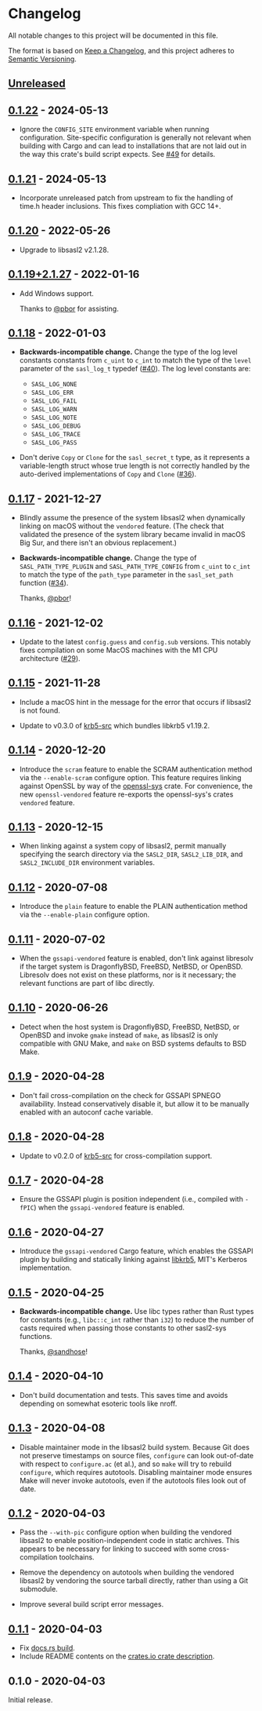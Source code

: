 # Changelog

All notable changes to this project will be documented in this file.

The format is based on [Keep a Changelog], and this project adheres to [Semantic
Versioning].

<!-- #release:next-header -->

## [Unreleased] <!-- #release:date -->

## [0.1.22] - 2024-05-13

* Ignore the `CONFIG_SITE` environment variable when running configuration.
  Site-specific configuration is generally not relevant when building with
  Cargo and can lead to installations that are not laid out in the way
  this crate's build script expects. See [#49] for details.

## [0.1.21] - 2024-05-13

* Incorporate unreleased patch from upstream to fix the handling of time.h
  header inclusions. This fixes compliation with GCC 14+.

## [0.1.20] - 2022-05-26

* Upgrade to libsasl2 v2.1.28.

## [0.1.19+2.1.27] - 2022-01-16

* Add Windows support.

  Thanks to [@pbor] for assisting.

## [0.1.18] - 2022-01-03

* **Backwards-incompatible change.** Change the type of the log level constants
  constants from `c_uint` to `c_int` to match the type of the `level`
  parameter of the `sasl_log_t` typedef ([#40]). The log level constants are:

  * `SASL_LOG_NONE`
  * `SASL_LOG_ERR`
  * `SASL_LOG_FAIL`
  * `SASL_LOG_WARN`
  * `SASL_LOG_NOTE`
  * `SASL_LOG_DEBUG`
  * `SASL_LOG_TRACE`
  * `SASL_LOG_PASS`

* Don't derive `Copy` or `Clone` for the `sasl_secret_t` type, as it represents
  a variable-length struct whose true length is not correctly handled by the
  auto-derived implementations of `Copy` and `Clone` ([#36]).

## [0.1.17] - 2021-12-27

* Blindly assume the presence of the system libsasl2 when dynamically linking on
  macOS without the `vendored` feature. (The check that validated the presence
  of the system library became invalid in macOS Big Sur, and there isn't an
  obvious replacement.)

* **Backwards-incompatible change.** Change the type of `SASL_PATH_TYPE_PLUGIN`
  and `SASL_PATH_TYPE_CONFIG` from `c_uint` to `c_int` to match the type of the
  `path_type` parameter in the `sasl_set_path` function ([#34]).

  Thanks, [@pbor]!

## [0.1.16] - 2021-12-02

* Update to the latest `config.guess` and `config.sub` versions. This notably
  fixes compilation on some MacOS machines with the M1 CPU architecture ([#29]).

## [0.1.15] - 2021-11-28

* Include a macOS hint in the message for the error that occurs if libsasl2
  is not found.

* Update to v0.3.0 of [krb5-src] which bundles libkrb5 v1.19.2.

## [0.1.14] - 2020-12-20

* Introduce the `scram` feature to enable the SCRAM authentication method via
  the `--enable-scram` configure option. This feature requires linking against
  OpenSSL by way of the [openssl-sys] crate. For convenience, the new
  `openssl-vendored` feature re-exports the openssl-sys's crates `vendored`
  feature.

## [0.1.13] - 2020-12-15

* When linking against a system copy of libsasl2, permit manually specifying
  the search directory via the `SASL2_DIR`, `SASL2_LIB_DIR`, and
  `SASL2_INCLUDE_DIR` environment variables.

## [0.1.12] - 2020-07-08

* Introduce the `plain` feature to enable the PLAIN authentication method via
  the `--enable-plain` configure option.

## [0.1.11] - 2020-07-02

* When the `gssapi-vendored` feature is enabled, don't link against libresolv if
  the target system is DragonflyBSD, FreeBSD, NetBSD, or OpenBSD. Libresolv
  does not exist on these platforms, nor is it necessary; the relevant functions
  are part of libc directly.

## [0.1.10] - 2020-06-26

* Detect when the host system is DragonflyBSD, FreeBSD, NetBSD, or OpenBSD and
  invoke `gmake` instead of `make`, as libsasl2 is only compatible with GNU
  Make, and `make` on BSD systems defaults to BSD Make.

## [0.1.9] - 2020-04-28

* Don't fail cross-compilation on the check for GSSAPI SPNEGO availability.
  Instead conservatively disable it, but allow it to be manually enabled with an
  autoconf cache variable.

## [0.1.8] - 2020-04-28

* Update to v0.2.0 of [krb5-src] for cross-compilation support.

## [0.1.7] - 2020-04-28

* Ensure the GSSAPI plugin is position independent (i.e., compiled with `-fPIC`)
  when the `gssapi-vendored` feature is enabled.

## [0.1.6] - 2020-04-27

* Introduce the `gssapi-vendored` Cargo feature, which enables the GSSAPI plugin
  by building and statically linking against [libkrb5], MIT's Kerberos
  implementation.

## [0.1.5] - 2020-04-25

* **Backwards-incompatible change.** Use libc types rather than Rust types for
  constants (e.g., `libc::c_int` rather than `i32`) to reduce the number of
  casts required when passing those constants to other sasl2-sys functions.

  Thanks, [@sandhose]!

## [0.1.4] - 2020-04-10

* Don't build documentation and tests. This saves time and avoids depending on
  somewhat esoteric tools like nroff.

## [0.1.3] - 2020-04-08

* Disable maintainer mode in the libsasl2 build system. Because Git does not
  preserve timestamps on source files, `configure` can look out-of-date with
  respect to `configure.ac` (et al.), and so `make` will try to rebuild
  `configure`, which requires autotools. Disabling maintainer mode ensures Make
  will never invoke autotools, even if the autotools files look out of date.

## [0.1.2] - 2020-04-03

* Pass the `--with-pic` configure option when building the vendored libsasl2 to
  enable position-independent code in static archives. This appears to be
  necessary for linking to succeed with some cross-compilation toolchains.

* Remove the dependency on autotools when building the vendored libsasl2
  by vendoring the source tarball directly, rather than using a Git submodule.

* Improve several build script error messages.

## [0.1.1] - 2020-04-03

* Fix [docs.rs build](https://docs.rs/sasl2-sys/0.1.1/sasl2-sys/).
* Include README contents on the [crates.io crate description][crates-io-page].

## 0.1.0 - 2020-04-03

Initial release.

<!-- #release:next-url -->
[Unreleased]: https://github.com/MaterializeInc/rust-sasl/compare/v0.1.22...HEAD
[0.1.22]: https://github.com/MaterializeInc/rust-sasl/compare/v0.1.21...v0.1.22
[0.1.21]: https://github.com/MaterializeInc/rust-sasl/compare/v0.1.20...v0.1.21
[0.1.20]: https://github.com/MaterializeInc/rust-sasl/compare/v0.1.19+2.1.27...v0.1.20
[0.1.19+2.1.27]: https://github.com/MaterializeInc/rust-sasl/compare/v0.1.18...v0.1.19+2.1.27
[0.1.18]: https://github.com/MaterializeInc/rust-sasl/compare/v0.1.17...v0.1.18
[0.1.17]: https://github.com/MaterializeInc/rust-sasl/compare/v0.1.16...v0.1.17
[0.1.16]: https://github.com/MaterializeInc/rust-sasl/compare/v0.1.15...v0.1.16
[0.1.15]: https://github.com/MaterializeInc/rust-sasl/compare/v0.1.14...v0.1.15
[0.1.14]: https://github.com/MaterializeInc/rust-sasl/compare/v0.1.13...v0.1.14
[0.1.13]: https://github.com/MaterializeInc/rust-sasl/compare/v0.1.12...v0.1.13
[0.1.12]: https://github.com/MaterializeInc/rust-sasl/compare/v0.1.11...v0.1.12
[0.1.11]: https://github.com/MaterializeInc/rust-sasl/compare/v0.1.10...v0.1.11
[0.1.10]: https://github.com/MaterializeInc/rust-sasl/compare/v0.1.9...v0.1.10
[0.1.9]: https://github.com/MaterializeInc/rust-sasl/compare/v0.1.8...v0.1.9
[0.1.8]: https://github.com/MaterializeInc/rust-sasl/compare/v0.1.7...v0.1.8
[0.1.7]: https://github.com/MaterializeInc/rust-sasl/compare/v0.1.6...v0.1.7
[0.1.6]: https://github.com/MaterializeInc/rust-sasl/compare/v0.1.5...v0.1.6
[0.1.5]: https://github.com/MaterializeInc/rust-sasl/compare/v0.1.4...v0.1.5
[0.1.4]: https://github.com/MaterializeInc/rust-sasl/compare/v0.1.3...v0.1.4
[0.1.3]: https://github.com/MaterializeInc/rust-sasl/compare/v0.1.2...v0.1.3
[0.1.2]: https://github.com/MaterializeInc/rust-sasl/compare/v0.1.1...v0.1.2
[0.1.1]: https://github.com/MaterializeInc/rust-sasl/compare/v0.1.0...v0.1.1

[Keep a Changelog]: https://keepachangelog.com/en/1.0.0/
[Semantic Versioning]: https://semver.org/spec/v2.0.0.html
[crates-io-page]: https://crates.io/crates/sasl2-sys
[libkrb5]: https://web.mit.edu/kerberos/
[krb5-src]: https://docs.rs/krb5-src
[openssl-sys]: https://docs.rs/openssl-sys

[#29]: https://github.com/MaterializeInc/rust-sasl/issues/29
[#34]: https://github.com/MaterializeInc/rust-sasl/issues/34
[#36]: https://github.com/MaterializeInc/rust-sasl/issues/36
[#40]: https://github.com/MaterializeInc/rust-sasl/issues/40
[#49]: https://github.com/MaterializeInc/rust-sasl/pull/49

[@pbor]: https://github.com/pbor
[@sandhose]: https://github.com/sandhose

